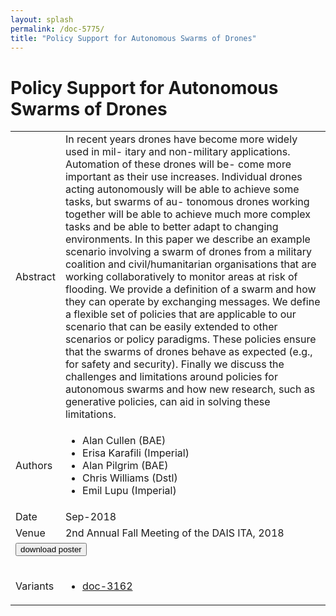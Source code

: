 ```yaml
---
layout: splash
permalink: /doc-5775/
title: "Policy Support for Autonomous Swarms of Drones"
---
```


# Policy Support for Autonomous Swarms of Drones

<table>
    <tbody>
    <tr>
        <td>Abstract</td>
        <td>In recent years drones have become more widely used in mil- itary and non-military applications. Automation of these drones will be- come more important as their use increases. Individual drones acting autonomously will be able to achieve some tasks, but swarms of au- tonomous drones working together will be able to achieve much more complex tasks and be able to better adapt to changing environments. In this paper we describe an example scenario involving a swarm of drones from a military coalition and civil/humanitarian organisations that are working collaboratively to monitor areas at risk of flooding. We provide a definition of a swarm and how they can operate by exchanging messages. We define a flexible set of policies that are applicable to our scenario that can be easily extended to other scenarios or policy paradigms. These policies ensure that the swarms of drones behave as expected (e.g., for safety and security). Finally we discuss the challenges and limitations around policies for autonomous swarms and how new research, such as generative policies, can aid in solving these limitations.</td>
    </tr>
    <tr>
        <td>Authors</td>
        <td>
            <ul>
                <li>Alan Cullen (BAE)</li>
                <li>Erisa Karafili (Imperial)</li>
                <li>Alan Pilgrim (BAE)</li>
                <li>Chris Williams (Dstl)</li>
                <li>Emil Lupu (Imperial)</li>
            </ul>
        </td>
    </tr>
    <tr>
        <td>Date</td>
        <td>Sep-2018</td>
    </tr>
    <tr>
        <td>Venue</td>
        <td>2nd Annual Fall Meeting of the DAIS ITA, 2018</td>
    </tr>
        <tr>
            <td colspan="2">
                <form method="get" action="https://dais-ita.org/sites/default/files/2536_poster.pdf">
                    <button type="submit">download poster</button>
                </form>
            </td>
        </tr>
        <tr>
            <td>Variants</td>
            <td>
                <ul>
                    <li><a href="${varId}">doc-3162</a></li>
                </ul>
            </td>
        </tr>
    </tbody>
</table>
